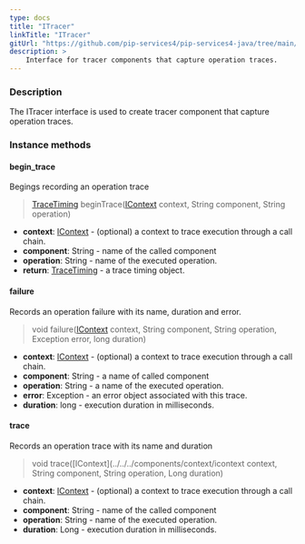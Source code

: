 ```yaml
---
type: docs
title: "ITracer"
linkTitle: "ITracer"
gitUrl: "https://github.com/pip-services4/pip-services4-java/tree/main/pip-services4-observability-java"
description: >
    Interface for tracer components that capture operation traces.
---
```


### Description

The ITracer interface is used to create tracer component that capture operation traces.

### Instance methods

#### begin_trace
Begings recording an operation trace

> [TraceTiming](../trace_timing) beginTrace([IContext](../../../components/context/icontext) context, String component, String operation)

- **context**: [IContext](../../../components/context/icontext) - (optional) a context to trace execution through a call chain.
- **component**: String - name of the called component
- **operation**: String - name of the executed operation.
- **return**: [TraceTiming](../trace_timing) - a trace timing object.


#### failure
Records an operation failure with its name, duration and error.

> void failure([IContext](../../../components/context/icontext) context, String component, String operation, Exception error, long duration)

- **context**: [IContext](../../../components/context/icontext) - (optional) a context to trace execution through a call chain.
- **component**: String - a name of called component
- **operation**: String - a name of the executed operation.
- **error**: Exception - an error object associated with this trace.
- **duration**: long - execution duration in milliseconds.


#### trace
Records an operation trace with its name and duration

> void trace([IContext](../../../components/context/icontext context, String component, String operation, Long duration)

- **context**: [IContext](../../../components/context/icontext) - (optional) a context to trace execution through a call chain.
- **component**: String - name of the called component
- **operation**: String - name of the executed operation.
- **duration**: Long - execution duration in milliseconds.
